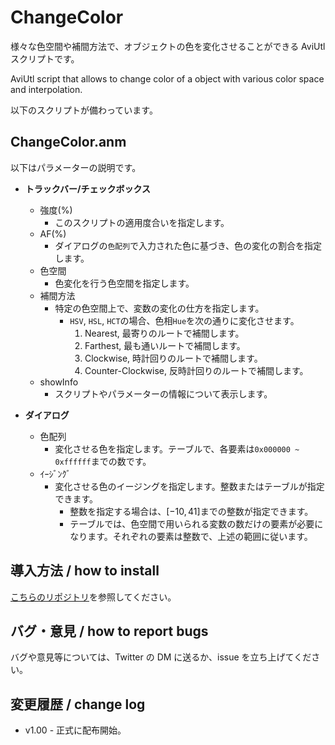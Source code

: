 # ChangeColor

様々な色空間や補間方法で、オブジェクトの色を変化させることができる AviUtl スクリプトです。

AviUtl script that allows to change color of a object with various color space and interpolation.


以下のスクリプトが備わっています。

## ChangeColor.anm

以下はパラメーターの説明です。

- **トラックバー/チェックボックス**
  - 強度(%)
    - このスクリプトの適用度合いを指定します。
  - AF(%)
    - ダイアログの`色配列`で入力された色に基づき、色の変化の割合を指定します。
  - 色空間
    - 色変化を行う色空間を指定します。
  - 補間方法
    - 特定の色空間上で、変数の変化の仕方を指定します。
      - `HSV`, `HSL`, `HCT`の場合、色相`Hue`を次の通りに変化させます。
          1. Nearest, 最寄りのルートで補間します。
          2. Farthest, 最も通いルートで補間します。
          3. Clockwise, 時計回りのルートで補間します。
          4. Counter-Clockwise, 反時計回りのルートで補間します。
  - showInfo
    - スクリプトやパラメーターの情報について表示します。

- **ダイアログ**
  - 色配列
    - 変化させる色を指定します。テーブルで、各要素は`0x000000 ~ 0xffffff`までの数です。
  - ｲｰｼﾞﾝｸﾞ
    - 変化させる色のイージングを指定します。整数またはテーブルが指定できます。
      - 整数を指定する場合は、$[-10, 41]$までの整数が指定できます。
      - テーブルでは、色空間で用いられる変数の数だけの要素が必要になります。それぞれの要素は整数で、上述の範囲に従います。

## 導入方法 / how to install

[こちらのリポジトリ](https://github.com/Aodaruma/Aodaruma-AviUtl-Script)を参照してください。

## バグ・意見 / how to report bugs

バグや意見等については、Twitter の DM に送るか、issue を立ち上げてください。

## 変更履歴 / change log

- v1.00 - 正式に配布開始。
